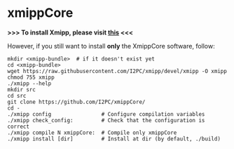 # xmippCore


**>>> To install Xmipp, please visit [this](https://github.com/I2PC/xmipp#xmipp) <<<**

However, if you still want to install **only** the XmippCore software, follow:

```
mkdir <xmipp-bundle>  # if it doesn't exist yet
cd <xmipp-bundle>
wget https://raw.githubusercontent.com/I2PC/xmipp/devel/xmipp -O xmipp
chmod 755 xmipp
./xmipp --help
mkdir src
cd src
git clone https://github.com/I2PC/xmippCore/
cd - 
./xmipp config                # Configure compilation variables
./xmipp check_config:         # Check that the configuration is correct
./xmipp compile N xmippCore:  # Compile only xmippCore
./xmipp install [dir]         # Install at dir (by default, ./build)
```
